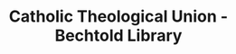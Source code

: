 ---
layout: repo
title: "Catholic Theological Union - Bechtold Library"
id: 15727
permalink: repos/15727/
---
